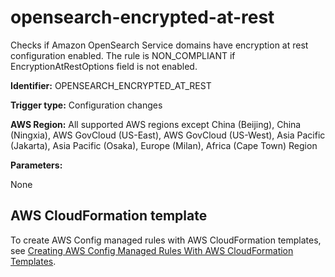 # opensearch\-encrypted\-at\-rest<a name="opensearch-encrypted-at-rest"></a>

Checks if Amazon OpenSearch Service domains have encryption at rest configuration enabled\. The rule is NON\_COMPLIANT if EncryptionAtRestOptions field is not enabled\. 

**Identifier:** OPENSEARCH\_ENCRYPTED\_AT\_REST

**Trigger type:** Configuration changes

**AWS Region:** All supported AWS regions except China \(Beijing\), China \(Ningxia\), AWS GovCloud \(US\-East\), AWS GovCloud \(US\-West\), Asia Pacific \(Jakarta\), Asia Pacific \(Osaka\), Europe \(Milan\), Africa \(Cape Town\) Region

**Parameters:**

None  

## AWS CloudFormation template<a name="w85aac12c32c17b9d397c15"></a>

To create AWS Config managed rules with AWS CloudFormation templates, see [Creating AWS Config Managed Rules With AWS CloudFormation Templates](aws-config-managed-rules-cloudformation-templates.md)\.